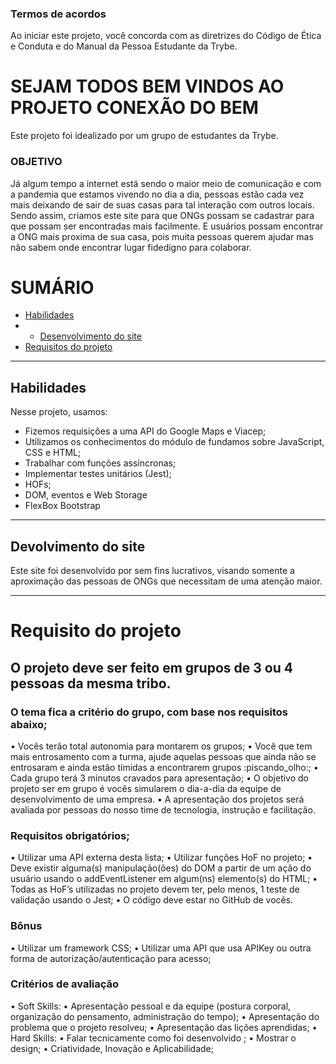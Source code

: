 ### Termos de acordos
Ao iniciar este projeto, você concorda com as diretrizes do Código de Ética e Conduta e do Manual da Pessoa Estudante da Trybe.

# SEJAM TODOS BEM VINDOS AO PROJETO CONEXÃO DO BEM

Este projeto foi idealizado por um grupo de estudantes da Trybe.

### OBJETIVO

Já algum tempo a internet está sendo o maior meio de comunicação e com a pandemia que estamos vivendo no dia a dia, pessoas estão cada vez mais deixando de sair de suas casas para tal interação com outros locais.
Sendo assim, criamos este site para que ONGs possam se cadastrar para que possam ser encontradas mais facilmente. E usuários possam encontrar a ONG mais proxima de sua casa, pois muita pessoas querem ajudar mas não sabem onde encontrar lugar fidedigno para colaborar.

# SUMÁRIO

- [Habilidades](#habilidades)
- - [Desenvolvimento do site](#Desevolvimento-do-site)
- [Requisitos do projeto](#requisitos-do-projeto)

---

## Habilidades

Nesse projeto, usamos:

- Fizemos requisições a uma API do Google Maps e Viacep;
- Utilizamos os conhecimentos do módulo de fundamos sobre JavaScript, CSS e HTML;
- Trabalhar com funções assíncronas;
- Implementar testes unitários (Jest);
- HOFs;
- DOM, eventos e Web Storage
- FlexBox Bootstrap

---

## Devolvimento do site

Este site foi desenvolvido por sem fins lucrativos, visando somente a aproximação das pessoas de ONGs que necessitam de uma atenção maior.

---

# Requisito do projeto

## O projeto deve ser feito em grupos de 3 ou 4 pessoas da mesma tribo.

### O tema fica a critério do grupo, com base nos requisitos abaixo;
• Vocês terão total autonomia para montarem os grupos;
• Você que tem mais entrosamento com a turma, ajude aquelas pessoas que ainda não se entrosaram e ainda estão tímidas a encontrarem grupos :piscando_olho:;
• Cada grupo terá 3 minutos cravados para apresentação;
• O objetivo do projeto ser em grupo é vocês simularem o dia-a-dia da equipe de desenvolvimento de uma empresa.
• A apresentação dos projetos será avaliada por pessoas do nosso time de tecnologia, instrução e facilitação.
### Requisitos obrigatórios;
• Utilizar uma API externa desta lista;
• Utilizar funções HoF no projeto;
• Deve existir alguma(s) manipulação(ões) do DOM a partir de um ação do usuário usando o addEventListener em algum(ns) elemento(s) do HTML;
• Todas as HoF’s utilizadas no projeto devem ter, pelo menos, 1 teste de validação usando o Jest;
• O código deve estar no GitHub de vocês.
### Bônus
• Utilizar um framework CSS;
• Utilizar uma API que usa APIKey ou outra forma de autorização/autenticação para acesso;
### Critérios de avaliação
• Soft Skills:
 • Apresentação pessoal e da equipe (postura corporal, organização do pensamento, administração do tempo);
 • Apresentação do problema que o projeto resolveu;
 • Apresentação das lições aprendidas;
• Hard Skills:
 • Falar tecnicamente como foi desenvolvido ;
 • Mostrar o design;
• Criatividade, Inovação e Aplicabilidade;
